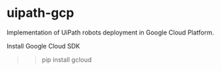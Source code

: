 # uipath-gcp
Implementation of UiPath robots deployment in Google Cloud Platform.

Install Google Cloud SDK
> >pip install gcloud
